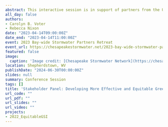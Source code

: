 ```yaml
---
abstract: This interactive session is in support of partners from the University of Delaware. Participants will work with the project team to provide feedback on the challenges surrounding green infrastructure implementation and how to prioritize what social, behavioral, economic, policy, and/or hydrologic research is needed to develop more effective and equitable GI strategies. 
all_day: false
authors:
- Carolyn B. Voter
- Rebecca Nixon
date: "2023-04-14T09:00:00Z"
date_end: "2023-04-14T11:00:00Z"
event: 2023 Bay-wide Stormwater Partners Retreat
event_url: https://chesapeakestormwater.net/2023-bay-wide-stormwater-partners-retreat/
featured: false
image:
  caption: 'Image credit: [Chesapeake Stormwater Network](https://chesapeakestormwater.net/)'
location: Shepherdstown, WV
publishDate: "2024-06-30T00:00:00Z"
slides: null
summary: Conference Session
tags: []
title: 'Stakeholder Panel: Developing More Effective and Equitable Green Infrastructure Strategies'
url_code: ""
url_pdf: ""
url_slides: ""
url_video: ""
projects:
- 2022_EquitableGSI
---
```

